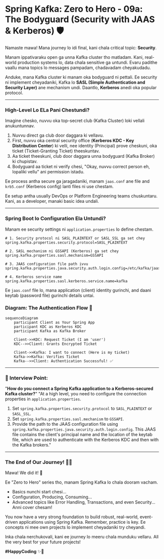 # Spring Kafka: Zero to Hero - 09a: The Bodyguard (Security with JAAS & Kerberos) 🛡️

Namaste mawa! Mana journey lo idi final, kani chala critical topic: **Security**.

Manam ippativaraku open ga unna Kafka cluster tho matladam. Kani, real-world production systems lo, data chala sensitive ga untundi. Evaru padithe vaallu mana topics lo messages pampadam, chadavadam cheyakudadu.

Anduke, mana Kafka cluster ki manam oka bodyguard ni pettali. Ee security ni implement cheyadaniki, Kafka lo **SASL (Simple Authentication and Security Layer)** ane mechanism undi. Daantlo, **Kerberos** anedi oka popular protocol.

---

### High-Level Lo ELa Pani Chestundi?

Imagine chesko, nuvvu oka top-secret club (Kafka Cluster) loki vellali anukuntunnav.
1.  Nuvvu direct ga club door daggara ki vellavu.
2.  First, nuvvu oka central security office (**Kerberos KDC - Key Distribution Center**) ki velli, nee identity (Principal) prove cheskuni, oka ticket (Ticket-Granting Ticket) theeskuntav.
3.  Aa ticket theeskuni, club door daggara unna bodyguard (Kafka Broker) ki chupistav.
4.  Bodyguard aa ticket ni verify chesi, "Okay, nuvvu correct person eh, lopaliki vellu" ani permission istadu.

Ee process antha secure ga jaragadaniki, manam `jaas.conf` ane file and `krb5.conf` (Kerberos config) lanti files ni use chestam.

Ee setup antha usually DevOps or Platform Engineering teams chuskuntaru. Kani, as a developer, manaki basic idea undali.

---

### Spring Boot lo Configuration Ela Untundi?

Manam ee security settings ni `application.properties` lo define chestam.

```properties
# 1. Security protocol ni SASL_PLAINTEXT or SASL_SSL ga set chey
spring.kafka.properties.security.protocol=SASL_PLAINTEXT

# 2. SASL mechanism ni GSSAPI (Kerberos) ga set chey
spring.kafka.properties.sasl.mechanism=GSSAPI

# 3. JAAS configuration file path ivvu
spring.kafka.properties.java.security.auth.login.config=/etc/kafka/jaas.conf

# 4. Kerberos service name
spring.kafka.properties.sasl.kerberos.service.name=kafka
```

Ee `jaas.conf` file lo, mana application (client) identity gurinchi, and daani keytab (password file) gurinchi details untai.

### Diagram: The Authentication Flow 🔐

```mermaid
sequenceDiagram
    participant Client as Your Spring App
    participant KDC as Kerberos KDC
    participant Kafka as Kafka Broker

    Client->>KDC: Request Ticket (I am 'user')
    KDC-->>Client: Grants Encrypted Ticket

    Client->>Kafka: I want to connect (Here is my ticket)
    Kafka->>Kafka: Verifies Ticket
    Kafka-->>Client: Authentication Successful! ✅
```

---

### 📝 Interview Point:

"**How do you connect a Spring Kafka application to a Kerberos-secured Kafka cluster?**"
"At a high level, you need to configure the connection properties in `application.properties`.
1.  Set `spring.kafka.properties.security.protocol` to `SASL_PLAINTEXT` or `SASL_SSL`.
2.  Set `spring.kafka.properties.sasl.mechanism` to `GSSAPI`.
3.  Provide the path to the JAAS configuration file using `spring.kafka.properties.java.security.auth.login.config`.
This JAAS file contains the client's principal name and the location of the keytab file, which are used to authenticate with the Kerberos KDC and then with the Kafka brokers."

---

### The End of Our Journey! 🎉🥳

Mawa! We did it! 💪

Ee "Zero to Hero" series tho, manam Spring Kafka lo chala dooram vacham.
*   Basics nunchi start chesi...
*   Configuration, Producing, Consuming...
*   Advanced topics like Error Handling, Transactions, and even Security...
Anni cover chesam!

You now have a very strong foundation to build robust, real-world, event-driven applications using Spring Kafka. Remember, practice is key. Ee concepts ni mee own projects lo implement cheyadaniki try cheyandi.

Inka chala nerchukovali, kani ee journey lo meeru chala munduku vellaru. All the very best for your future projects!

**#HappyCoding** ✨🚀